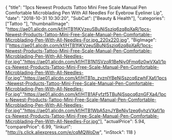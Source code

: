 {
	"title": "1pcs Newest Products Tattoo Mini Free Scale Manual Pen Comfortable Microblading Pen With All Needles For Eyebrow Eyeliner Lip",
	"date": "2018-10-31 10:30:20",
	"SubCat": ["Beauty & Health"],
	"categories": ["Tattoo "],
	"thumbnailImage": "https://ae01.alicdn.com/kf/HTB1fjKVzeuSBuNjSsziq6zq8pXaR/1pcs-Newest-Products-Tattoo-Mini-Free-Scale-Manual-Pen-Comfortable-Microblading-Pen-With-All-Needles-For.jpg_220x220.jpg",
	"BigImage": ["https://ae01.alicdn.com/kf/HTB1fjKVzeuSBuNjSsziq6zq8pXaR/1pcs-Newest-Products-Tattoo-Mini-Free-Scale-Manual-Pen-Comfortable-Microblading-Pen-With-All-Needles-For.jpg","https://ae01.alicdn.com/kf/HTB1N1SVzoR1BeNjy0Fmq6z0wVXa1/1pcs-Newest-Products-Tattoo-Mini-Free-Scale-Manual-Pen-Comfortable-Microblading-Pen-With-All-Needles-For.jpg","https://ae01.alicdn.com/kf/HTB1p_zvznlYBeNjSszcq6zwhFXaf/1pcs-Newest-Products-Tattoo-Mini-Free-Scale-Manual-Pen-Comfortable-Microblading-Pen-With-All-Needles-For.jpg","https://ae01.alicdn.com/kf/HTB1AFyfzf5TBuNjSspcq6znGFXa4/1pcs-Newest-Products-Tattoo-Mini-Free-Scale-Manual-Pen-Comfortable-Microblading-Pen-With-All-Needles-For.jpg","https://ae01.alicdn.com/kf/HTB1WbA5znJYBeNjy1zeq6yhzVXaf/1pcs-Newest-Products-Tattoo-Mini-Free-Scale-Manual-Pen-Comfortable-Microblading-Pen-With-All-Needles-For.jpg"],
	"actualPrice": 5.94,
	"comparePrice": 6.99,
	"linkurl": "http://s.click.aliexpress.com/e/cqMQWoDw",
	"inStock": 118
}
